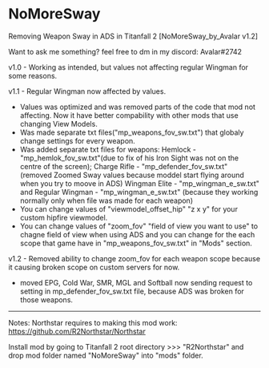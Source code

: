 # NoMoreSway
Removing Weapon Sway in ADS in Titanfall 2
[NoMoreSway_by_Avalar v1.2]

Want to ask me something? feel free to dm in my discord: Avalar#2742

v1.0 - Working as intended, but values not affecting regular Wingman for some reasons.

v1.1 - Regular Wingman now affected by values.
- Values was optimized and was removed parts of the code that mod not affecting. Now it have better compability with other mods that use changing View Models.
- Was made separate txt files("mp_weapons_fov_sw.txt") that globaly change settings for every weapon.
- Was added separate txt files for weapons: Hemlock - "mp_hemlok_fov_sw.txt"(due to fix of his Iron Sight was not on the centre of the screen); 
Charge Rifle - "mp_defender_fov_sw.txt" (removed Zoomed Sway values because moddel start flying around when you try to moove in ADS)
Wingman Elite - "mp_wingman_e_sw.txt" and Regular Wingman - "mp_wingman_e_sw.txt" (because they working normally only when file was made for each weapon)
- You can change values of "viewmodel_offset_hip" "z x y" for your custom hipfire viewmodel.
- You can change values of "zoom_fov" "field of view you want to use" to chagne field of view when using ADS and you can change for the each scope that game have in "mp_weapons_fov_sw.txt" in "Mods" section.

v1.2 - Removed ability to change zoom_fov for each weapon scope because it causing broken scope on custom servers for now.
- moved EPG, Cold War, SMR, MGL and Softball now sending request to setting in mp_defender_fov_sw.txt file, because ADS was broken for those weapons.


---------------------------------------------------------------------------------------------------------------------------------------------------------------------------------------------------------------

Notes: Northstar requires to making this mod work: https://github.com/R2Northstar/Northstar
     
Install mod by going to Titanfall 2 root directory >>> "R2Northstar" and drop mod folder named "NoMoreSway" into "mods" folder.
